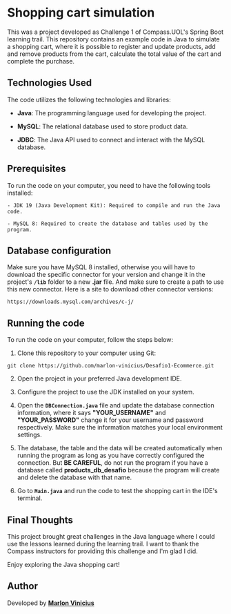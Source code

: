 # Shopping cart simulation

This was a project developed as Challenge 1 of Compass.UOL's Spring Boot learning trail. This repository contains an example code in Java to simulate a shopping cart, where it is possible to register and update products, add and remove products from the cart, calculate the total value of the cart and complete the purchase.

## Technologies Used

The code utilizes the following technologies and libraries:

- **Java**: The programming language used for developing the project.

- **MySQL**: The relational database used to store product data.

- **JDBC**: The Java API used to connect and interact with the MySQL database.


## Prerequisites

To run the code on your computer, you need to have the following tools installed:
```
- JDK 19 (Java Development Kit): Required to compile and run the Java code.

- MySQL 8: Required to create the database and tables used by the program.
```

## Database configuration

Make sure you have MySQL 8 installed, otherwise you will have to download the specific connector for your version and change it in the project's **```/lib```** folder to a new **.jar** file. And make sure to create a path to use this new connector. Here is a site to download other connector versions:
```
https://downloads.mysql.com/archives/c-j/
```

## Running the code

To run the code on your computer, follow the steps below:

1. Clone this repository to your computer using Git:
```
git clone https://github.com/marlon-vinicius/Desafio1-Ecommerce.git
```
2. Open the project in your preferred Java development IDE.

3. Configure the project to use the JDK installed on your system.

4. Open the **`DBConnection.java`** file and update the database connection information, where it says **"YOUR_USERNAME"** and **"YOUR_PASSWORD"** change it for your username and password respectively. Make sure the information matches your local environment settings.

5. The database, the table and the data will be created automatically when running the program as long as you have correctly configured the connection. But **BE CAREFUL**, do not run the program if you have a database called **products_db_desafio** because the program will create and delete the database with that name.

5. Go to **`Main.java`** and run the code to test the shopping cart in the IDE's terminal.

## Final Thoughts

This project brought great challenges in the Java language where I could use the lessons learned during the learning trail. I want to thank the Compass instructors for providing this challenge and I'm glad I did.

Enjoy exploring the Java shopping cart!

## Author

Developed by [**Marlon Vinicius**](https://www.linkedin.com/in/marlon-vinicius-souza-30417a195/)

